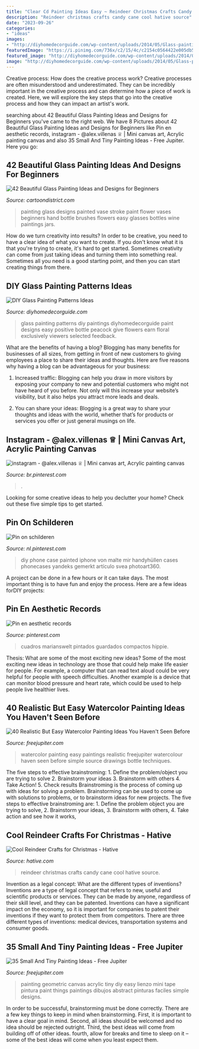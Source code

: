 ```yaml
---
title: "Clear Cd Painting Ideas Easy ~ Reindeer Christmas Crafts Candy Cane Cool Hative Source"
description: "Reindeer christmas crafts candy cane cool hative source"
date: "2023-09-26"
categories:
- "ideas"
images:
- "http://diyhomedecorguide.com/wp-content/uploads/2014/05/Glass-painting-design-ideas.jpg"
featuredImage: "https://i.pinimg.com/736x/c2/15/4c/c2154c0564422e005db5bf8be2f04caa.jpg"
featured_image: "http://diyhomedecorguide.com/wp-content/uploads/2014/05/Glass-painting-design-ideas.jpg"
image: "http://diyhomedecorguide.com/wp-content/uploads/2014/05/Glass-painting-design-ideas.jpg"
---
```



Creative process: How does the creative process work?
Creative processes are often misunderstood and underestimated. They can be incredibly important in the creative process and can determine how a piece of work is created. Here, we will explore the key steps that go into the creative process and how they can impact an artist's work.

	

		
searching about 42 Beautiful Glass Painting Ideas and Designs for Beginners you've came to the right web. We have 8 Pictures about 42 Beautiful Glass Painting Ideas and Designs for Beginners like Pin en aesthetic records, instagram - @alex.villenas ♕ | Mini canvas art, Acrylic painting canvas and also 35 Small And Tiny Painting Ideas - Free Jupiter. Here you go:
		
    
## 42 Beautiful Glass Painting Ideas And Designs For Beginners

<img loading=lazy src="http://www.cartoondistrict.com/wp-content/uploads/2017/07/Glass-Painting-Ideas-and-Designs-for-Beginnersfa8235ab6158b73d8d9c5507697f32dc-painting-on-glass-one-stroke-painting.jpg" onerror="this.onerror=null;this.src='https://tse4.mm.bing.net/th?id=OIP.t74-ZXqydwN_OZLuLL_BWgHaK0&amp;pid=15.1';" alt="42 Beautiful Glass Painting Ideas and Designs for Beginners">

_Source: cartoondistrict.com_

>painting glass designs painted vase stroke paint flower vases beginners hand bottle brushes flowers easy glasses bottles wine paintings jars. 

	

How do we turn creativity into results?
In order to be creative, you need to have a clear idea of what you want to create. If you don't know what it is that you're trying to create, it's hard to get started. Sometimes creativity can come from just taking ideas and turning them into something real. Sometimes all you need is a good starting point, and then you can start creating things from there.

    
## DIY Glass Painting Patterns Ideas

<img loading=lazy src="http://diyhomedecorguide.com/wp-content/uploads/2014/05/Glass-painting-design-ideas.jpg" onerror="this.onerror=null;this.src='https://tse1.mm.bing.net/th?id=OIP.BcbTA5hifZJV_3yd0VamewHaHa&amp;pid=15.1';" alt="DIY Glass Painting Patterns Ideas">

_Source: diyhomedecorguide.com_

>glass painting patterns diy paintings diyhomedecorguide paint designs easy positive bottle peacock give flowers earn floral exclusively viewers selected feedback. 

	

What are the benefits of having a blog?
Blogging has many benefits for businesses of all sizes, from getting in front of new customers to giving employees a place to share their ideas and thoughts. Here are five reasons why having a blog can be advantageous for your business: 
1. Increased traffic: Blogging can help you draw in more visitors by exposing your company to new and potential customers who might not have heard of you before. Not only will this increase your website’s visibility, but it also helps you attract more leads and deals. 

2. You can share your ideas: Blogging is a great way to share your thoughts and ideas with the world, whether that’s for products or services you offer or just general musings on life.

    
## Instagram - @alex.villenas ♕ | Mini Canvas Art, Acrylic Painting Canvas

<img loading=lazy src="https://i.pinimg.com/736x/c2/15/4c/c2154c0564422e005db5bf8be2f04caa.jpg" onerror="this.onerror=null;this.src='https://tse1.mm.bing.net/th?id=OIP.xCKCYUYOVAVDJevdEk-i_wHaJD&amp;pid=15.1';" alt="instagram - @alex.villenas ♕ | Mini canvas art, Acrylic painting canvas">

_Source: br.pinterest.com_

>. 

	

Looking for some creative ideas to help you declutter your home? Check out these five simple tips to get started.

    
## Pin On Schilderen

<img loading=lazy src="https://i.pinimg.com/736x/5e/21/ca/5e21ca290f08720b55f450c1f8a4eb24.jpg" onerror="this.onerror=null;this.src='https://tse2.mm.bing.net/th?id=OIP.GC0a3zpPBjH4OWGpu1JAdQHaOt&amp;pid=15.1';" alt="Pin on schilderen">

_Source: nl.pinterest.com_

>diy phone case painted iphone von malte mir handyhüllen cases phonecases yandeks gemerkt artículo svea photoart360. 

	

A project can be done in a few hours or it can take days. The most important thing is to have fun and enjoy the process. Here are a few ideas forDIY projects: 

    
## Pin En Aesthetic Records

<img loading=lazy src="https://i.pinimg.com/736x/7e/21/80/7e21809102844480f4525b2527cac464.jpg" onerror="this.onerror=null;this.src='https://tse4.mm.bing.net/th?id=OIP.oaKtM76IU2i4G4vCnspjcgHaOk&amp;pid=15.1';" alt="Pin en aesthetic records">

_Source: pinterest.com_

>cuadros marianswelt pintados guardados compactos hippie. 

	

Thesis: What are some of the most exciting new ideas?
Some of the most exciting new ideas in technology are those that could help make life easier for people. For example, a computer that can read text aloud could be very helpful for people with speech difficulties. Another example is a device that can monitor blood pressure and heart rate, which could be used to help people live healthier lives.

    
## 40 Realistic But Easy Watercolor Painting Ideas You Haven&#039;t Seen Before

<img loading=lazy src="http://www.freejupiter.com/wp-content/uploads/2018/07/Easy-Watercolor-Painting-Ideas-5.jpg" onerror="this.onerror=null;this.src='https://tse3.mm.bing.net/th?id=OIP.YDw7XaIefnO3zrrEznKL5gHaOc&amp;pid=15.1';" alt="40 Realistic But Easy Watercolor Painting Ideas You Haven&#039;t Seen Before">

_Source: freejupiter.com_

>watercolor painting easy paintings realistic freejupiter watercolour haven seen before simple source drawings bottle techniques. 

	

The five steps to effective brainstroming: 1. Define the problem/object you are trying to solve 2. Brainstorm your ideas 3. Brainstorm with others 4. Take Action! 5. Check results
Brainstroming is the process of coming up with ideas for solving a problem. Brainstorming can be used to come up with solutions to problems, or to brainstorm ideas for new projects. The five steps to effective brainstroming are: 1. Define the problem object you are trying to solve, 2. Brainstorm your ideas, 3. Brainstorm with others, 4. Take action and see how it works, 
    
## Cool Reindeer Crafts For Christmas - Hative

<img loading=lazy src="https://hative.com/wp-content/uploads/2014/12/reindeer-crafts/14-reindeer-crafts.jpg" onerror="this.onerror=null;this.src='https://tse1.mm.bing.net/th?id=OIP.kzFuC5plW7QgkOP-hW0VvgHaLH&amp;pid=15.1';" alt="Cool Reindeer Crafts for Christmas - Hative">

_Source: hative.com_

>reindeer christmas crafts candy cane cool hative source. 

	

Invention as a legal concept: What are the different types of inventions?
Inventions are a type of legal concept that refers to new, useful and scientific products or services. They can be made by anyone, regardless of their skill level, and they can be patented. Inventions can have a significant impact on the economy, so it is important for companies to patent their inventions if they want to protect them from competitors. There are three different types of inventions: medical devices, transportation systems and consumer goods.

    
## 35 Small And Tiny Painting Ideas - Free Jupiter

<img loading=lazy src="http://www.freejupiter.com/wp-content/uploads/2020/05/Small-And-Tiny-Painting-Ideas-11.jpg" onerror="this.onerror=null;this.src='https://tse4.mm.bing.net/th?id=OIP.VT3BPkpJsyJzw6lp9fgDGQHaJ4&amp;pid=15.1';" alt="35 Small And Tiny Painting Ideas - Free Jupiter">

_Source: freejupiter.com_

>painting geometric canvas acrylic tiny diy easy lienzo mini tape pintura paint things paintings dibujos abstract pinturas faciles simple designs. 

	

In order to be successful, brainstorming must be done correctly. There are a few key things to keep in mind when brainstorming. First, it is important to have a clear goal in mind. Second, all ideas should be welcomed and no idea should be rejected outright. Third, the best ideas will come from building off of other ideas. fourth, allow for breaks and time to sleep on it – some of the best ideas will come when you least expect them.

